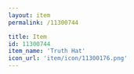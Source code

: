 ```yaml
---
layout: item
permalink: /11300744

title: Item
id: 11300744
item_name: 'Truth Hat'
icon_url: 'item/icon/11300176.png'
---
```

